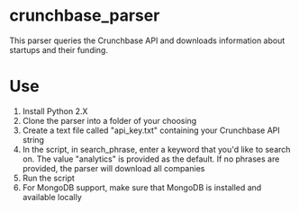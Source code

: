 crunchbase_parser
=================

This parser queries the Crunchbase API and downloads information about startups and their funding.

Use
=
<ol>
<li>Install Python 2.X
<li>Clone the parser into a folder of your choosing
<li>Create a text file called "api_key.txt" containing your Crunchbase API string
<li>In the script, in search_phrase, enter a keyword that you'd like to search on. The value "analytics" is provided as the default. If no phrases are provided, the parser will download all companies
<li>Run the script
<li>For MongoDB support, make sure that MongoDB is installed and available locally
</ol>
